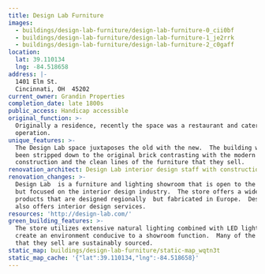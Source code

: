 ```yaml
---
title: Design Lab Furniture
images:
  - buildings/design-lab-furniture/design-lab-furniture-0_cii0bf
  - buildings/design-lab-furniture/design-lab-furniture-1_je2rrk
  - buildings/design-lab-furniture/design-lab-furniture-2_c0gaff
location:
  lat: 39.110134
  lng: -84.518658
address: |-
  1401 Elm St.
  Cincinnati, OH  45202
current_owner: Grandin Properties
completion_date: late 1800s
public_access: Handicap accessible
original_function: >-
  Originally a residence, recently the space was a restaurant and catering
  operation.
unique_features: >-
  The Design Lab space juxtaposes the old with the new.  The building walls have
  been stripped down to the original brick contrasting with the modern new
  construction and the clean lines of the furniture that they sell.
renovation_architect: Design Lab interior design staff with construction by Sansalone & Assoc.
renovation_changes: >-
  Design Lab  is a furniture and lighting showroom that is open to the public
  but focused on the interior design industry.  The store offers a wide range of
  products that are designed regionally  but fabricated in Europe.  Design Lab
  also offers interior design services.
resources: 'http://design-lab.com/'
green_building_features: >-
  The store utilizes extensive natural lighting combined with LED lighting to
  create an environment conducive to a showroom function.  Many of the products
  that they sell are sustainably sourced.
static_map: buildings/design-lab-furniture/static-map_wqtn3t
static_map_cache: '{"lat":39.110134,"lng":-84.518658}'
---
```

